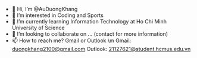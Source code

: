 - 👋 Hi, I’m @AuDuongKhang
- 👀 I’m interested in Coding and Sports
- 🌱 I’m currently learning Information Technology at Ho Chi Minh University of Science
- 💞️ I’m looking to collaborate on ... (contact for more information)
- 📫 How to reach me? Gmail or Outlook \m
Gmail: duongkhang2100@gmail.com
Outlook: 21127621@student.hcmus.edu.vn

<!---
AuDuongKhang/AuDuongKhang is a ✨ special ✨ repository because its `README.md` (this file) appears on your GitHub profile.
You can click the Preview link to take a look at your changes.
--->
